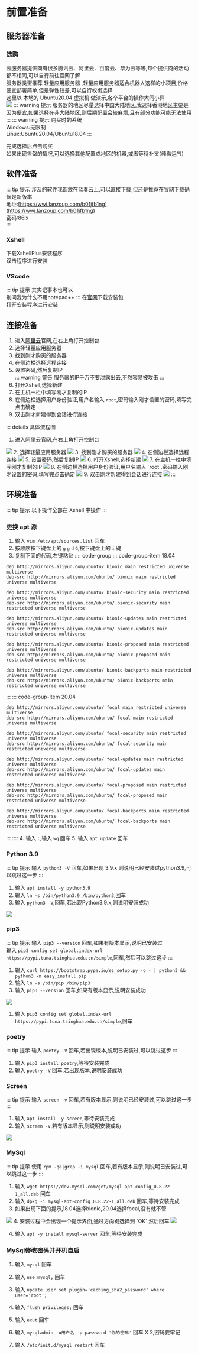 # 前置准备
## 服务器准备
### 选购
云服务器提供商有很多腾讯云、阿里云、百度云、华为云等等,每个提供商的活动都不相同,可以自行前往官网了解  
服务器类型推荐 轻量应用服务器 ,轻量应用服务器适合机器人这样的小项目,价格便宜部署简单,但是弹性较差,可以自行权衡选择  
这里以 本地的 Ubuntu20.04 虚拟机 做演示,各个平台的操作大同小异  
<img src='/image/easy/pre/server_buy.gif'>
::: warning 提示
服务器的地区尽量选择中国大陆地区,我选择香港地区主要是因为便宜,如果选择在非大陆地区,则后期配置会较麻烦,且有部分功能可能无法使用
:::
::: warning 提示
购买时的系统  
Windows:无限制  
Linux:Ubuntu20.04/Ubuntu18.04
:::

完成选择后点击购买  
如果出现售罄的情况,可以选择其他配置或地区的机器,或者等待补货(纯看运气)  

## 软件准备
::: tip 提示
涉及的软件我都放在蓝奏云上,可以直接下载,但还是推荐在官网下载确保是新版本  
地址:[https://wwi.lanzoup.com/b01jfb1ng](https://wwi.lanzoup.com/b01jfb1ng)  
密码:86lx  
:::
### Xshell
下载XshellPlus安装程序  
双击程序进行安装

### VScode
::: tip 提示
其实记事本也可以  
别问我为什么不用notepad++
:::
在[官网](https://code.visualstudio.com/Download)下载安装包  
打开安装程序进行安装

## 连接准备
1. 进入[阿里云](https://aliyun.com)官网,在右上角打开控制台  
2. 选择轻量应用服务器  
3. 找到刚才购买的服务器  
4. 在侧边栏选择远程连接  
5. 设置密码,然后复制IP  
::: warning 警告
服务器的IP千万不要泄露出去,不然容易被攻击
:::
6. 打开Xshell,选择新建  
7. 在主机一栏中填写刚才复制的IP  
8. 在侧边栏选择用户身份验证,用户名输入 `root`,密码输入刚才设置的密码,填写完点击确定  
9. 双击刚才新建得到会话进行连接  

::: details 具体流程图
1. 进入[阿里云](https://aliyun.com)官网,在右上角打开控制台   
<img src='/image/easy/pre/con1.png'>
2. 选择轻量应用服务器  
<img src='/image/easy/pre/con2.png'>
3. 找到刚才购买的服务器  
<img src='/image/easy/pre/con3.png'>
4. 在侧边栏选择远程连接  
<img src='/image/easy/pre/con4.png'>
5. 设置密码,然后复制IP  
<img src='/image/easy/pre/con5.png'>
6. 打开Xshell,选择新建  
<img src='/image/easy/pre/con6.png'>
7. 在主机一栏中填写刚才复制的IP  
<img src='/image/easy/pre/con7.png'>
8. 在侧边栏选择用户身份验证,用户名输入 `root`,密码输入刚才设置的密码,填写完点击确定  
<img src='/image/easy/pre/con8.png'>
9. 双击刚才新建得到会话进行连接  
<img src='/image/easy/pre/con9.png'>
:::

## 环境准备
::: tip 提示
以下操作全部在 Xshell 中操作
:::
### 更换 apt 源
1. 输入 `vim /etc/apt/sources.list` 回车  
2. 按顺序按下键盘上的 `g` `g` `d` `G`,按下键盘上的 `i` 键  
3. 复制下面的代码,右键粘贴
:::: code-group
::: code-group-item 18.04
```shell
deb http://mirrors.aliyun.com/ubuntu/ bionic main restricted universe multiverse
deb-src http://mirrors.aliyun.com/ubuntu/ bionic main restricted universe multiverse

deb http://mirrors.aliyun.com/ubuntu/ bionic-security main restricted universe multiverse
deb-src http://mirrors.aliyun.com/ubuntu/ bionic-security main restricted universe multiverse

deb http://mirrors.aliyun.com/ubuntu/ bionic-updates main restricted universe multiverse
deb-src http://mirrors.aliyun.com/ubuntu/ bionic-updates main restricted universe multiverse

deb http://mirrors.aliyun.com/ubuntu/ bionic-proposed main restricted universe multiverse
deb-src http://mirrors.aliyun.com/ubuntu/ bionic-proposed main restricted universe multiverse

deb http://mirrors.aliyun.com/ubuntu/ bionic-backports main restricted universe multiverse
deb-src http://mirrors.aliyun.com/ubuntu/ bionic-backports main restricted universe multiverse
```
:::
::: code-group-item 20.04
```shell
deb http://mirrors.aliyun.com/ubuntu/ focal main restricted universe multiverse
deb-src http://mirrors.aliyun.com/ubuntu/ focal main restricted universe multiverse

deb http://mirrors.aliyun.com/ubuntu/ focal-security main restricted universe multiverse
deb-src http://mirrors.aliyun.com/ubuntu/ focal-security main restricted universe multiverse

deb http://mirrors.aliyun.com/ubuntu/ focal-updates main restricted universe multiverse
deb-src http://mirrors.aliyun.com/ubuntu/ focal-updates main restricted universe multiverse

deb http://mirrors.aliyun.com/ubuntu/ focal-proposed main restricted universe multiverse
deb-src http://mirrors.aliyun.com/ubuntu/ focal-proposed main restricted universe multiverse

deb http://mirrors.aliyun.com/ubuntu/ focal-backports main restricted universe multiverse
deb-src http://mirrors.aliyun.com/ubuntu/ focal-backports main restricted universe multiverse
```
:::
::::
4. 输入 `:`,输入 `wq` 回车
5. 输入 `apt update` 回车

### Python 3.9
::: tip 提示
输入 `python3 -V` 回车,如果出现 3.9.x 则说明已经安装过python3.9,可以跳过这一步
:::
1. 输入 `apt install -y python3.9`
2. 输入 `ln -s /bin/python3.9 /bin/python3`,回车
3. 输入 `python3 -V`,回车,若出现Python3.9.x,则说明安装成功  
<img src='/image/easy/pre/python4.png'>

### pip3
::: tip 提示
输入 `pip3 --version` 回车,如果有版本显示,说明已安装过  
输入 `pip3 config set global.index-url https://pypi.tuna.tsinghua.edu.cn/simple`,回车,然后可以跳过这步
:::
1. 输入 `curl https://bootstrap.pypa.io/ez_setup.py -o - | python3 && python3 -m easy_install pip`
2. 输入 `ln -s /bin/pip /bin/pip3`
3. 输入 `pip3 --version` 回车,如果有版本显示,说明安装成功 
<img src='/image/easy/pre/python5.png'>

1. 输入 `pip3 config set global.index-url https://pypi.tuna.tsinghua.edu.cn/simple`,回车  


### poetry
::: tip 提示
输入 `poetry -V` 回车,若出现版本,说明已安装过,可以跳过这步
:::
1. 输入 `pip3 install poetry`,等待安装完成  
2. 输入 `poetry -V` 回车,若出现版本,说明安装成功  

### Screen
::: tip 提示
输入 `screen -v` 回车,若有版本显示,则说明已经安装过,可以跳过这一步
:::
1. 输入 `apt install -y screen`,等待安装完成
2. 输入 `screen -v`,若有版本显示,则说明安装成功
<img src='/image/easy/pre/screen1.png'>

### MySql
::: tip 提示
使用 `rpm -qa|grep -i mysql` 回车,若有版本显示,则说明已安装过,可以跳过这一步
:::
1. 输入 `wget https://dev.mysql.com/get/mysql-apt-config_0.8.22-1_all.deb` 回车
2. 输入 `dpkg -i mysql-apt-config_0.8.22-1_all.deb` 回车,等待安装完成
3. 如果出现下面的提示,18.04选择bionic,20.04选择focal,没有就不管
<img src="/image/easy/pre/mysql2.png">
4. 安装过程中会出现一个提示界面,通过方向键选择到 `OK` 然后回车
<img src='/image/easy/pre/mysql1.png'>

4. 输入 `apt -y install mysql-server` 回车,等待安装完成

### MySql修改密码并开机自启
1. 输入 `mysql` 回车
2. 输入 `use mysql;` 回车
3. 输入 `update user set plugin='caching_sha2_password' where user='root';`
4. 输入 `flush privileges;` 回车
5. 输入 `exut` 回车

6. 输入 `mysqladmin -u用户名 -p password '你的密码'` 回车 X 2,密码要牢记
7. 输入 `/etc/init.d/mysql restart` 回车
